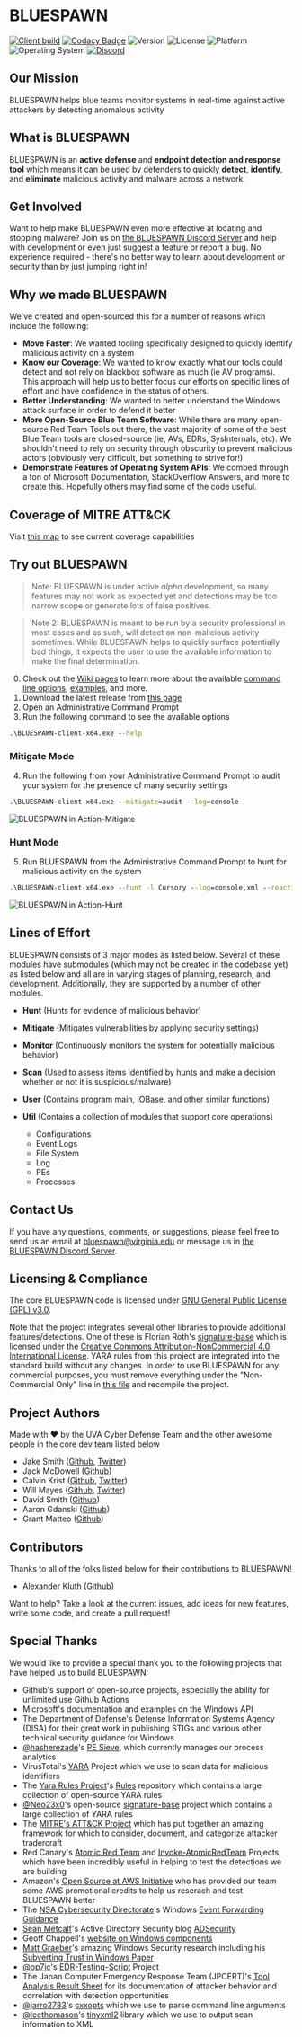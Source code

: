 # BLUESPAWN

[![Client build](https://github.com/ION28/BLUESPAWN/workflows/BLUESPAWN%20client%20build/badge.svg)](https://github.com/ION28/BLUESPAWN/actions) [![Codacy Badge](https://api.codacy.com/project/badge/Grade/d070613d09404e14b47f69147a99064e)](https://www.codacy.com/manual/ION28/BLUESPAWN?utm_source=github.com&amp;utm_medium=referral&amp;utm_content=ION28/BLUESPAWN&amp;utm_campaign=Badge_Grade) ![Version](https://img.shields.io/github/v/release/ION28/BLUESPAWN?include_prereleases) ![License](https://img.shields.io/github/license/ION28/BLUESPAWN?color=yellow) ![Platform](https://img.shields.io/badge/platform-x86%20%7C%20x64-lightgrey) ![Operating System](https://img.shields.io/badge/os-Windows%207%2F08%2B-blue) [![Discord](https://img.shields.io/discord/713926524167913544?color=blueviolet&label=Discord&logo=Discord&logoColor=white)](https://discord.gg/JMxPPfZ)

## Our Mission
BLUESPAWN helps blue teams monitor systems in real-time against active attackers by detecting anomalous activity

## What is BLUESPAWN
BLUESPAWN is an **active defense** and **endpoint detection and response tool** which means it can be used by defenders to quickly **detect**, **identify**, and **eliminate** malicious activity and malware across a network.

## Get Involved
Want to help make BLUESPAWN even more effective at locating and stopping malware? Join us on [the BLUESPAWN Discord Server](https://discord.gg/JMxPPfZ) and help with development or even just suggest a feature or report a bug. No experience required - there's no better way to learn about development or security than by just jumping right in!

## Why we made BLUESPAWN
We've created and open-sourced this for a number of reasons which include the following:

* **Move Faster**: We wanted tooling specifically designed to quickly identify malicious activity on a system
* **Know our Coverage**: We wanted to know exactly what our tools could detect and not rely on blackbox software as much (ie AV programs). This approach will help us to better focus our efforts on specific lines of effort and have confidence in the status of others.
* **Better Understanding**: We wanted to better understand the Windows attack surface in order to defend it better
* **More Open-Source Blue Team Software**: While there are many open-source Red Team Tools out there, the vast majority of some of the best Blue Team tools are closed-source (ie, AVs, EDRs, SysInternals, etc). We shouldn't need to rely on security through obscurity to prevent malicious actors (obviously very difficult, but something to strive for!)
* **Demonstrate Features of Operating System APIs**: We combed through a ton of Microsoft Documentation, StackOverflow Answers, and more to create this. Hopefully others may find some of the code useful.

## Coverage of MITRE ATT&CK
Visit [this map](https://bluespawn.cloud/coverage/) to see current coverage capabilities

## Try out BLUESPAWN 

> Note: BLUESPAWN is under active *alpha* development, so many features may not work as expected yet and detections may be too narrow scope or generate lots of false positives.

> Note 2: BLUESPAWN is meant to be run by a security professional in most cases and as such, will detect on non-malicious activity sometimes. While BLUESPAWN helps to quickly surface potentially bad things, it expects the user to use the available information to make the final determination.

0. Check out the [Wiki pages](https://github.com/ION28/BLUESPAWN/wiki) to learn more about the available [command line options](https://github.com/ION28/BLUESPAWN/wiki/Getting-Started), [examples](https://github.com/ION28/BLUESPAWN/wiki/Examples), and more.
1. Download the latest release from [this page](https://github.com/ION28/BLUESPAWN/releases)
2. Open an Administrative Command Prompt
3. Run the following command to see the available options
```cmd
.\BLUESPAWN-client-x64.exe --help
```

### Mitigate Mode
4. Run the following from your Administrative Command Prompt to audit your system for the presence of many security settings
```cmd
.\BLUESPAWN-client-x64.exe --mitigate=audit --log=console
```
![BLUESPAWN in Action-Mitigate](https://user-images.githubusercontent.com/3931697/77474842-2f370380-6dee-11ea-9d31-9392daa0a5da.png)

### Hunt Mode
5. Run BLUESPAWN from the Administrative Command Prompt to hunt for malicious activity on the system
```cmd
.\BLUESPAWN-client-x64.exe --hunt -l Cursory --log=console,xml --reaction=log
```
![BLUESPAWN in Action-Hunt](https://user-images.githubusercontent.com/3931697/77475483-4a564300-6def-11ea-8faf-151508af73cb.png)

## Lines of Effort
BLUESPAWN consists of 3 major modes as listed below. Several of these modules have submodules (which may not be created in the codebase yet) as listed below and all are in varying stages of planning, research, and development. Additionally, they are supported by a number of other modules.

* **Hunt** (Hunts for evidence of malicious behavior)

* **Mitigate** (Mitigates vulnerabilities by applying security settings)

* **Monitor** (Continuously monitors the system for potentially malicious behavior)

* **Scan** (Used to assess items identified by hunts and make a decision whether or not it is suspicious/malware)

* **User** (Contains program main, IOBase, and other similar functions)

* **Util** (Contains a collection of modules that support core operations)
    * Configurations
    * Event Logs
    * File System
    * Log
    * PEs
    * Processes

## Contact Us
If you have any questions, comments, or suggestions, please feel free to send us an email at <bluespawn@virginia.edu> or message us in [the BLUESPAWN Discord Server](https://discord.gg/JMxPPfZ).

## Licensing & Compliance
The core BLUESPAWN code is licensed under [GNU General Public License (GPL) v3.0](https://github.com/ION28/BLUESPAWN/blob/master/LICENSE).

Note that the project integrates several other libraries to provide additional features/detections. One of these is Florian Roth's [signature-base](https://github.com/Neo23x0/signature-base) which is licensed under the [Creative Commons Attribution-NonCommercial 4.0 International License](http://creativecommons.org/licenses/by-nc/4.0/). YARA rules from this project are integrated into the standard build without any changes. In order to use BLUESPAWN for any commercial purposes, you must remove everything under the "Non-Commercial Only" line in [this file](https://github.com/ION28/BLUESPAWN/blob/master/BLUESPAWN-client/resources/severe2.yar) and recompile the project.

## Project Authors
Made with :heart: by the UVA Cyber Defense Team and the other awesome people in the core dev team listed below

* Jake Smith ([Github](https://github.com/ION28), [Twitter](https://twitter.com/jtsmith282))
* Jack McDowell ([Github](https://github.com/Jack-McDowell))
* Calvin Krist ([Github](https://github.com/CalvinKrist), [Twitter](https://twitter.com/CalvinKrist))
* Will Mayes ([Github](https://github.com/wtm99), [Twitter](https://twitter.com/will_mayes99))
* David Smith ([Github](https://github.com/DavidSmith166))
* Aaron Gdanski ([Github](https://github.com/agski331))
* Grant Matteo ([Github](https://github.com/GrantMatteo))

## Contributors
Thanks to all of the folks listed below for their contributions to BLUESPAWN!

* Alexander Kluth ([Github](https://github.com/akluth))

Want to help? Take a look at the current issues, add ideas for new features, write some code, and create a pull request!

## Special Thanks
We would like to provide a special thank you to the following projects that have helped us to build BLUESPAWN:

* Github's support of open-source projects, especially the ability for unlimited use Github Actions
* Microsoft's documentation and examples on the Windows API
* The Department of Defense's Defense Information Systems Agency (DISA) for their great work in publishing STIGs and various other technical security guidance for Windows.
* [@hasherezade](https://github.com/hasherezade)'s [PE Sieve](https://github.com/hasherezade/pe-sieve), which currently manages our process analytics
* VirusTotal's [YARA](https://github.com/VirusTotal/yara) Project which we use to scan data for malicious identifiers
* The [Yara Rules Project](https://twitter.com/yararules)'s [Rules](https://github.com/Yara-Rules/rules) repository which contains a large collection of open-source YARA rules
* [@Neo23x0](https://github.com/Neo23x0)'s open-source [signature-base](https://github.com/Neo23x0/signature-base) project which contains a large collection of YARA rules
* The [MITRE's ATT&CK Project](https://attack.mitre.org/) which has put together an amazing framework for which to consider, document, and categorize attacker tradercraft
* Red Canary's [Atomic Red Team](https://github.com/redcanaryco/atomic-red-team) and [Invoke-AtomicRedTeam](https://github.com/redcanaryco/invoke-atomicredteam) Projects which have been incredibly useful in helping to test the detections we are building
* Amazon's [Open Source at AWS Initiative](https://aws.amazon.com/opensource/) who has provided our team some AWS promotional credits to help us reserach and test BLUESPAWN better
* The [NSA Cybersecurity Directorate](https://github.com/nsacyber)'s Windows [Event Forwarding Guidance](https://github.com/nsacyber/Event-Forwarding-Guidance)
* [Sean Metcalf](https://twitter.com/PyroTek3)'s Active Directory Security blog [ADSecurity](https://adsecurity.org/)
* Geoff Chappell's [website on Windows components](https://www.geoffchappell.com/index.htm)
* [Matt Graeber](https://twitter.com/mattifestation)'s amazing Windows Security research including his [Subverting Trust in Windows Paper](https://www.specterops.io/assets/resources/SpecterOps_Subverting_Trust_in_Windows.pdf)
* [@op7ic](https://github.com/op7ic)'s [EDR-Testing-Script](https://github.com/op7ic/EDR-Testing-Script) Project
* The Japan Computer Emergency Response Team (JPCERT)'s [Tool Analysis Result Sheet](https://jpcertcc.github.io/ToolAnalysisResultSheet/) for its documentation of attacker behavior and correlation with detection opportunities
* [@jarro2783](https://github.com/jarro2783)'s [cxxopts](https://github.com/jarro2783/cxxopts) which we use to parse command line arguments
* [@leethomason](https://github.com/leethomason)'s [tinyxml2](https://github.com/leethomason/tinyxml2) library which we use to output scan information to XML
